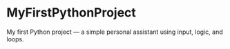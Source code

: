 # MyFirstPythonProject
My first Python project — a simple personal assistant using input, logic, and loops.
